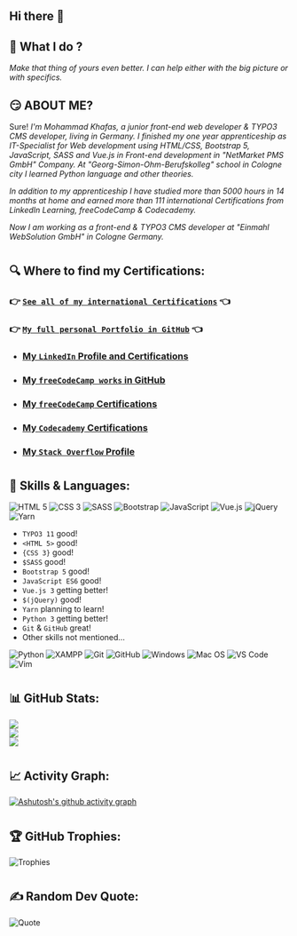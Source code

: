## Hi there 👋

## 🔭 What I do ? 
_Make that thing of yours even better. I can help either with the big picture or with specifics._

## 😏 ABOUT ME?
Sure!
_I'm Mohammad Khafas, a junior front-end web developer & TYPO3 CMS developer, living in Germany. I finished my one year apprenticeship as IT-Specialist for Web development using HTML/CSS, Bootstrap 5, JavaScript, SASS and Vue.js in Front-end development in "NetMarket PMS GmbH" Company.
At "Georg-Simon-Ohm-Berufskolleg" school in Cologne city I learned Python language and other theories._

_In addition to my apprenticeship I have studied more than 5000 hours in 14 months at home and earned more than 111 international Certifications from LinkedIn Learning, freeCodeCamp & Codecademy._

_Now I am working as a front-end & TYPO3 CMS developer at "Einmahl WebSolution GmbH" in Cologne Germany._

#

## 🔍 Where to find my Certifications:
### :point_right: [`See all of my international Certifications`](https://drive.google.com/drive/folders/1tbHHbTNVk8OOa4wS2PBXyobL39oylmtT) :point_left:
### :point_right: [`My full personal Portfolio in GitHub`](https://github.com/hoodaddeveloper/My-Personal-Portfolio) :point_left:
- ### [My `LinkedIn` Profile and Certifications](https://www.linkedin.com/in/hoodaddeveloper/details/certifications)
- ### [My `freeCodeCamp works` in GitHub](https://github.com/hoodaddeveloper/freeCodeCamp-Certification-Progress)
- ### [My `freeCodeCamp` Certifications](https://www.freecodecamp.org/hoodaddeveloper)
- ### [My `Codecademy` Certifications](https://www.codecademy.com/profiles/hoodaddeveloper)
- ### [My `Stack Overflow` Profile](https://stackoverflow.com/users/19003964/mohammad-khafas)

#

## 👯 Skills & Languages:
![HTML 5](https://img.shields.io/badge/HTML5-E34F26?style=for-the-badge&logo=html5&logoColor=white)
![CSS 3](https://img.shields.io/badge/CSS3-1572B6?style=for-the-badge&logo=css3&logoColor=white)
![SASS](https://img.shields.io/badge/Sass-CC6699?style=for-the-badge&logo=sass&logoColor=white)
![Bootstrap](https://img.shields.io/badge/Bootstrap-563D7C?style=for-the-badge&logo=bootstrap&logoColor=white)
![JavaScript](https://img.shields.io/badge/JavaScript-323330?style=for-the-badge&logo=javascript&logoColor=F7DF1E)
![Vue.js](https://img.shields.io/badge/Vue.js-35495E?style=for-the-badge&logo=vue.js&logoColor=4FC08D)
![jQuery](https://img.shields.io/badge/jQuery-0769AD?style=for-the-badge&logo=jquery&logoColor=white)
![Yarn](https://img.shields.io/badge/Yarn-2C8EBB?style=for-the-badge&logo=yarn&logoColor=white)

- `TYPO3 11` good!
- `<HTML 5>` good!
- `{CSS 3}` good!
- `$SASS` good!
- `Bootstrap 5` good!
- `JavaScript ES6` good!
- `Vue.js 3` getting better!
- `$(jQuery)` good!
- `Yarn` planning to learn!
- `Python 3` getting better!
- `Git` & `GitHub` great!
- Other skills not mentioned...

![Python](https://img.shields.io/badge/Python-FFD43B?style=for-the-badge&logo=python&logoColor=blue)
![XAMPP](https://img.shields.io/badge/Xampp-F37623?style=for-the-badge&logo=xampp&logoColor=white)
![Git](https://img.shields.io/badge/GIT-E44C30?style=for-the-badge&logo=git&logoColor=white)
![GitHub](https://img.shields.io/badge/GitHub-100000?style=for-the-badge&logo=github&logoColor=white)
![Windows](https://img.shields.io/badge/Windows-0078D6?style=for-the-badge&logo=windows&logoColor=white)
![Mac OS](https://img.shields.io/badge/mac%20os-000000?style=for-the-badge&logo=apple&logoColor=white)
![VS Code](https://img.shields.io/badge/VSCode-0078D4?style=for-the-badge&logo=visual%20studio%20code&logoColor=white)
![Vim](https://img.shields.io/badge/VIM-%2311AB00.svg?style=for-the-badge&logo=vim&logoColor=white)

#

## 📊 GitHub Stats:
![](https://github-readme-stats.vercel.app/api?username=hoodaddeveloper&theme=tokyonight&hide_border=false&include_all_commits=true&count_private=true)<br/>
![](https://github-readme-streak-stats.herokuapp.com/?user=hoodaddeveloper&theme=tokyonight&hide_border=false)<br/>
![](https://github-readme-stats.vercel.app/api/top-langs/?username=hoodaddeveloper&theme=tokyonight&hide_border=false&include_all_commits=true&count_private=true&layout=compact)

#

## 📈 Activity Graph:
[![Ashutosh's github activity graph](https://github-readme-activity-graph.cyclic.app/graph?username=hoodaddeveloper&theme=react-dark)](https://github.com/ashutosh00710/github-readme-activity-graph)

#

## 🏆 GitHub Trophies:
![Trophies](https://github-profile-trophy.vercel.app/?username=hoodaddeveloper&theme=tokyonight&no-frame=false&no-bg=false&margin-w=4)

#

## ✍️ Random Dev Quote:
![Quote](https://quotes-github-readme.vercel.app/api?type=horizontal&theme=tokyonight)
